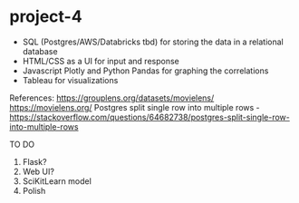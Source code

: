 # project-4

* SQL (Postgres/AWS/Databricks tbd) for storing the data in a relational database
* HTML/CSS as a UI for input and response
* Javascript Plotly and Python Pandas for graphing the correlations
* Tableau for visualizations

References: 
https://grouplens.org/datasets/movielens/
https://movielens.org/
Postgres split single row into multiple rows - https://stackoverflow.com/questions/64682738/postgres-split-single-row-into-multiple-rows


TO DO
1. Flask?
2. Web UI?
3. SciKitLearn model
4. Polish